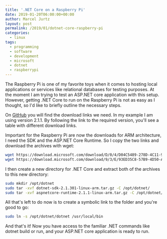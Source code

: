 ```yaml
---
title: '.NET Core on a Raspberry Pi'
date: 2019-01-20T06:00:00+00:00
author: Marcel Jurtz
layout: post
permalink: /2019/01/dotnet-core-raspberry-pi
categories:
  - linux
tags:
  - programming
  - software
  - development
  - microsoft
  - dotnet
  - raspberrypi
---
```


The Raspberry Pi is one of my favorite toys when it comes to hosting local applications or services like relational databases for testing purposes. At the moment I am trying to test an ASP.NET core application with this setup. However, getting .NET Core to run on the Raspberry Pi is not as easy as I thought, so I'd like to briefly outline the necessary steps.

On [GitHub](https://github.com/dotnet/core/tree/master/release-notes/download-archives) you will find the download links we need. In my example I am using version 2.1.1. By following the link to the required version, you'll see a table with different download links.

Important for the Raspberry Pi are now the downloads for ARM architecture, I need the SDK and the ASP.NET Core Runtime. So I copy the two links and download the archives with wget:

```bash 
wget https://download.microsoft.com/download/D/0/4/D04C5489-278D-4C11-9BD3-6128472A7626/dotnet-sdk-2.1.301-linux-arm.tar.gz 
wget https://download.microsoft.com/download/9/3/E/93ED35C8-57B9-4D50-AE32-0330111B38E8/aspnetcore-runtime-2.1.1-linux-arm.tar.gz 
```

I then create a new directory for .NET Core and extract both of the archives to this new directory:

```bash 
sudo mkdir /opt/dotnet 
sudo tar -xvf dotnet-sdk-2.1.301-linux-arm.tar.gz -C /opt/dotnet/ 
sudo tar -xvf aspnetcore-runtime-2.1.1-linux-arm.tar.gz -C /opt/dotnet/ 
```

All that's left to do now is to create a symbolic link to the folder and you're good to go:

```bash 
sudo ln -s /opt/dotnet/dotnet /usr/local/bin 
```

And that's it! Now you have access to the familiar .NET commands like dotnet build or run, and your ASP.NET core application is ready to run. 
